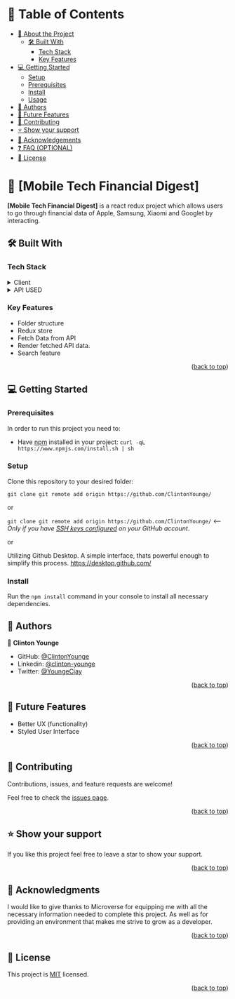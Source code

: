# 📗 Table of Contents

- [📖 About the Project](#about-project)
  - [🛠 Built With](#built-with)
    - [Tech Stack](#tech-stack)
    - [Key Features](#key-features)
- [💻 Getting Started](#getting-started)
  - [Setup](#setup)
  - [Prerequisites](#prerequisites)
  - [Install](#install)
  - [Usage](#usage)
- [👥 Authors](#authors)
- [🔭 Future Features](#future-features)
- [🤝 Contributing](#contributing)
- [⭐️ Show your support](#support)
- [🙏 Acknowledgements](#acknowledgements)
- [❓ FAQ (OPTIONAL)](#faq)
- [📝 License](#license)


# 📖 [Mobile Tech Financial Digest] <a name="about-project"></a>


**[Mobile Tech Financial Digest]** is a react redux project which allows users to go through financial data of Apple, Samsung, Xiaomi and Googlet by interacting.

## 🛠 Built With <a name="built-with"></a>

### Tech Stack <a name="tech-stack"></a>

<details>
  <summary>Client</summary>
  <ul>
    <li><a href="https://reactjs.org/">React.js</a></li>
  </ul>
  <ul>
    <li><a href="https://redux.js.org/">Redux.js</a></li>
  </ul>
  <ul>
    <li><a href="https://developer.mozilla.org/en-US/docs/Web/CSS">CSS</a></li>
  </ul>
  <ul>
    <li><a href="https://www.javascript.com/">JavaScript</a></li>
  </ul>
</details>
<details>
  <summary>API USED</summary>
  <ul>
    <li><a href="https://site.financialmodelingprep.com/developer/docs/">Financial Modeling Prep API</a></li>
  </ul>
</details>


### Key Features <a name="key-features"></a>

- Folder structure
- Redux store
- Fetch Data from API
- Render fetched API data.
- Search feature


<p align="right">(<a href="#readme-top">back to top</a>)</p>

## 💻 Getting Started <a name="getting-started"></a>

### Prerequisites

In order to run this project you need to:

- Have [npm](https://www.npmjs.com/package/npm) installed in your project:
  `curl -qL https://www.npmjs.com/install.sh | sh`

### Setup

Clone this repository to your desired folder:

`git clone git remote add origin https://github.com/ClintonYounge/`

or

`git clone git remote add origin https://github.com/ClintonYounge/` <-- _Only if you have [SSH keys configured](https://docs.github.com/en/authentication/connecting-to-github-with-ssh/adding-a-new-ssh-key-to-your-github-account) on your GitHub account_.

or

Utilizing Github Desktop. A simple interface, thats powerful enough to simplify this process.
https://desktop.github.com/

### Install

Run the `npm install` command in your console to install all necessary dependencies.


## 👥 Authors <a name="authors"></a>

👤 **Clinton Younge**

- GitHub: [@ClintonYounge](https://github.com/ClintonYounge)
- Linkedin: [@clinton-younge](https://www.linkedin.com/in/clinton-younge-83386a25a/)
- Twitter: [@YoungeCjay](https://twitter.com/YoungeCjay)

<p align="right">(<a href="#readme-top">back to top</a>)</p>

## 🔭 Future Features <a name="future-features"></a>

- Better UX (functionality)
- Styled User Interface

<p align="right">(<a href="#readme-top">back to top</a>)</p>

## 🤝 Contributing <a name="contributing"></a>

Contributions, issues, and feature requests are welcome!

Feel free to check the [issues page](../../issues/).

<p align="right">(<a href="#readme-top">back to top</a>)</p>

## ⭐️ Show your support <a name="support"></a>

If you like this project feel free to leave a star to show your support.

<p align="right">(<a href="#readme-top">back to top</a>)</p>

## 🙏 Acknowledgments <a name="acknowledgements"></a>

I would like to give thanks to Microverse for equipping me with all the necessary information needed to complete this project. As well as for providing an environment that makes me strive to grow as a developer.

<p align="right">(<a href="#readme-top">back to top</a>)</p>


## 📝 License <a name="license"></a>

This project is [MIT](./MIT.md) licensed.

<p align="right">(<a href="#readme-top">back to top</a>)</p>